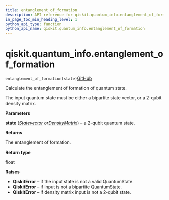 ```yaml
---
title: entanglement_of_formation
description: API reference for qiskit.quantum_info.entanglement_of_formation
in_page_toc_min_heading_level: 1
python_api_type: function
python_api_name: qiskit.quantum_info.entanglement_of_formation
---
```


# qiskit.quantum\_info.entanglement\_of\_formation

<span id="qiskit.quantum_info.entanglement_of_formation" />

`entanglement_of_formation(state)`[GitHub](https://github.com/qiskit/qiskit/tree/stable/0.20/qiskit/quantum_info/states/measures.py "view source code")

Calculate the entanglement of formation of quantum state.

The input quantum state must be either a bipartite state vector, or a 2-qubit density matrix.

**Parameters**

**state** ([*Statevector*](qiskit.quantum_info.Statevector "qiskit.quantum_info.Statevector")  *or*[*DensityMatrix*](qiskit.quantum_info.DensityMatrix "qiskit.quantum_info.DensityMatrix")) – a 2-qubit quantum state.

**Returns**

The entanglement of formation.

**Return type**

float

**Raises**

*   **QiskitError** – if the input state is not a valid QuantumState.
*   **QiskitError** – if input is not a bipartite QuantumState.
*   **QiskitError** – if density matrix input is not a 2-qubit state.

